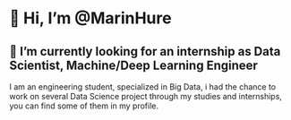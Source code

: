 # 👋 Hi, I’m @MarinHure
## 👀 I’m currently looking for an internship as Data Scientist, Machine/Deep Learning Engineer

I am an engineering student, specialized in Big Data, i had the chance to work on several Data Science project through my studies and internships, you can find some of them in my profile.


<!---
MarinHure/MarinHure is a ✨ special ✨ repository because its `README.md` (this file) appears on your GitHub profile.
You can click the Preview link to take a look at your changes.
--->
